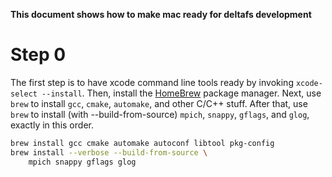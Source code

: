 **This document shows how to make mac ready for deltafs development**

# Step 0

The first step is to have xcode command line tools ready by invoking `xcode-select --install`. Then, install the [HomeBrew](https://brew.sh/) package manager. Next, use `brew` to install `gcc`, `cmake`, `automake`, and other C/C++ stuff. After that, use `brew` to install (with --build-from-source) `mpich`, `snappy`, `gflags`, and `glog`, exactly in this order.

```bash
brew install gcc cmake automake autoconf libtool pkg-config
brew install --verbose --build-from-source \
    mpich snappy gflags glog
```
